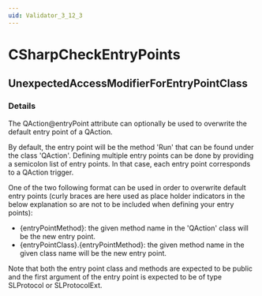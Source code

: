 ```yaml
---
uid: Validator_3_12_3
---
```


# CSharpCheckEntryPoints

## UnexpectedAccessModifierForEntryPointClass

<!-- Description, Properties, ... sections are auto-generated. -->
<!-- REPLACE ME AUTO-GENERATION -->

### Details

The QAction@entryPoint attribute can optionally be used to overwrite the default entry point of a QAction.

By default, the entry point will be the method 'Run' that can be found under the class 'QAction'.
Defining multiple entry points can be done by providing a semicolon list of entry points.
In that case, each entry point corresponds to a QAction trigger.

One of the two following format can be used in order to overwrite default entry points (curly braces are here used as place holder indicators in the below explanation so are not to be included when defining your entry points):
- {entryPointMethod}: the given method name in the 'QAction' class will be the new entry point.
- {entryPointClass}.{entryPointMethod}: the given method name in the given class name will be the new entry point.

Note that both the entry point class and methods are expected to be public and the first argument of the entry point is expected to be of type SLProtocol or SLProtocolExt.

<!-- Uncomment to add example code -->
<!--### Example code-->
